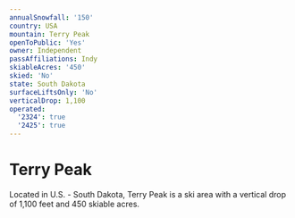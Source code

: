 ```yaml
---
annualSnowfall: '150'
country: USA
mountain: Terry Peak
openToPublic: 'Yes'
owner: Independent
passAffiliations: Indy
skiableAcres: '450'
skied: 'No'
state: South Dakota
surfaceLiftsOnly: 'No'
verticalDrop: 1,100
operated:
  '2324': true
  '2425': true
---
```



# Terry Peak

Located in U.S. - South Dakota, Terry Peak is a ski area with a vertical drop of 1,100 feet and 450 skiable acres.
